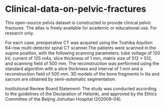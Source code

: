 # Clinical-data-on-pelvic-fractures
This open-source pelvis dataset is constructed to provide clinical pelvic fractures. The atlas is freely available for academic or educational use. For research only.

For each case, preoperative CT was acquired using the Toshiba Aquilion 64-row multi-detector spiral CT scanner.The patients were scanned in the supine position, with the following scanning parameters: tube voltage of 120 kV, current of 125 mAs, slice thickness of 1 mm, matrix size of 512 × 512, and scanning field of 500 mm. The reconstruction was performed using the standard algorithm with a slice thickness and interval of 1 mm and a reconstruction field of 500 mm. 3D models of the bone fragments in ilia and sacrum are obtained by semi-automatic segmentation.

Institutional Review Board Statement: The study was conducted according to the guidelines of the Declaration of Helsinki, and approved by the Ethics Committee of the Beijing Jishuitan Hospital (202009-04). 

